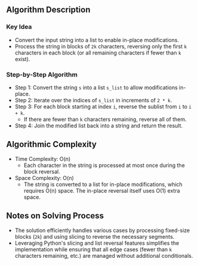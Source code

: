 ## Algorithm Description
### Key Idea
- Convert the input string into a list to enable in-place modifications.
- Process the string in blocks of ```2k``` characters, reversing only the first ```k``` characters in each block (or all remaining characters if fewer than ```k``` exist).

### Step-by-Step Algorithm
- Step 1: Convert the string ```s``` into a list ```s_list``` to allow modifications in-place.
- Step 2: Iterate over the indices of ```s_list``` in increments of ```2 * k```.
- Step 3: For each block starting at index ```i```, reverse the sublist from ```i``` to ```i + k```.
  - If there are fewer than ```k``` characters remaining, reverse all of them.
- Step 4: Join the modified list back into a string and return the result.

## Algorithmic Complexity
- Time Complexity: O(n)
  - Each character in the string is processed at most once during the block reversal.
- Space Complexity: O(n)
  - The string is converted to a list for in-place modifications, which requires O(n) space. The in-place reversal itself uses O(1) extra space.

## Notes on Solving Process
- The solution efficiently handles various cases by processing fixed-size blocks (```2k```) and using slicing to reverse the necessary segments.
- Leveraging Python's slicing and list reversal features simplifies the implementation while ensuring that all edge cases (fewer than ```k``` characters remaining, etc.) are managed without additional conditionals.